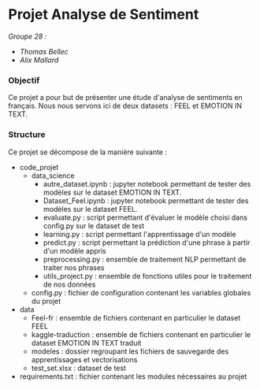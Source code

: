 # Projet Analyse de Sentiment

_Groupe 28 :_  
- _Thomas Bellec_
- _Alix Mallard_

### Objectif

Ce projet a pour but de présenter une étude d'analyse de sentiments en français.
Nous nous servons ici de deux datasets : FEEL et EMOTION IN TEXT.

### Structure

Ce projet se décompose de la manière suivante : 
- code_projet
    - data_science 
        - autre_dataset.ipynb : jupyter notebook permettant de tester des modèles sur le dataset EMOTION IN TEXT.
        - Dataset_Feel.ipynb : jupyter notebook permettant de tester des modèles sur le dataset FEEL.
        - evaluate.py : script permettant d'évaluer le modèle choisi dans config.py sur le dataset de test
        - learning.py : script permettant l'apprentissage d'un modèle
        - predict.py : script permettant la prédiction d'une phrase à partir d'un modèle appris
        - preprocessing.py : ensemble de traitement NLP permettant de traiter nos phrases
        - utils_project.py : ensemble de fonctions utiles pour le traitement de nos données
    - config.py : fichier de configuration contenant les variables globales du projet
- data
    - Feel-fr : ensemble de fichiers contenant en particulier le dataset FEEL
    - kaggle-traduction : ensemble de fichiers contenant en particulier le dataset EMOTION IN TEXT traduit
    - modeles : dossier regroupant les fichiers de sauvegarde des apprentissages et vectorisations
    - test_set.xlsx : dataset de test
- requirements.txt : fichier contenant les modules nécessaires au projet
